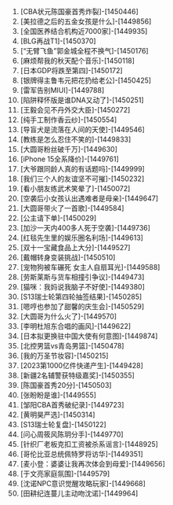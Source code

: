 
1. [CBA状元陈国豪首秀炸裂]-[1450446]
1. [美拉德之后的五金女孩是什么]-[1449856]
1. [全国医养结合机构近7000家]-[1449935]
1. [BLG再战T1]-[1450370]
1. [“无臂飞鱼”郭金城全程不换气]-[1450176]
1. [麻烦帮我的秋天配个音乐]-[1450118]
1. [日本GDP将跌至第四]-[1450172]
1. [银牌得主鲁韦元把花扔给老公]-[1450425]
1. [雷军告别MIUI]-[1449788]
1. [陷阱释怀版是谁DNA又动了]-[1450251]
1. [王毅会见不丹外交大臣]-[1450272]
1. [纯手工制作香云纱]-[1450554]
1. [导盲犬是流落在人间的天使]-[1449546]
1. [教练是怎么忍住不笑的]-[1449833]
1. [大圆哥粉丝破千万]-[1449630]
1. [iPhone 15全系降价]-[1449761]
1. [大爷跟同龄人真的有话题吗]-[1449999]
1. [我们三个人的友谊坚不可摧]-[1450232]
1. [看小朋友练武术笑晕了]-[1450072]
1. [空袭后小女孩认出遇难者是母亲]-[1449647]
1. [大圆哥带火了一首歌]-[1449584]
1. [公主请下单]-[1450029]
1. [加沙一天内400多人死于空袭]-[1449736]
1. [红毯先生里的娱乐圈名利场]-[1449613]
1. [双十一宝藏食品上大分]-[1449527]
1. [戴帽转身变装挑战]-[1450510]
1. [宠物狗被车碾死 女主人自扇耳光]-[1449588]
1. [劳斯莱斯与货车相撞引争议]-[1449473]
1. [猫咪：我妈说我脑子不好使]-[1449380]
1. [S13瑞士轮第四轮抽签结果]-[1450285]
1. [嗯哼也参加了甜馨的庆生会]-[1450529]
1. [大圆哥为什么火了]-[1449570]
1. [李明杜旭东合唱的画风]-[1449622]
1. [日本拟更换驻中国大使有何意图]-[1449874]
1. [北控男篮vs青岛男篮]-[1450478]
1. [我的万圣节妆容]-[1450215]
1. [2023第1000亿件快递产生]-[1449428]
1. [新疆2名辅警获特级嘉奖]-[1450355]
1. [陈国豪首秀20分]-[1450503]
1. [张盼盼是谁]-[1449555]
1. [邹阳CBA首秀破纪录]-[1449723]
1. [黄明昊严选]-[1450314]
1. [S13瑞士轮复盘]-[1450122]
1. [问心周筱风陈玥分手]-[1449770]
1. [针织厂老板克扣工资被杀系谣言]-[1448925]
1. [哥伦比亚总统佩特罗将访华]-[1449351]
1. [麦小登：婆婆让我再次体会到母爱]-[1449656]
1. [于文亮家庭氛围]-[1449579]
1. [沈诺NPC意识觉醒攻略玩家]-[1449668]
1. [田耕纪连蔓儿主动吻沈诺]-[1449964]